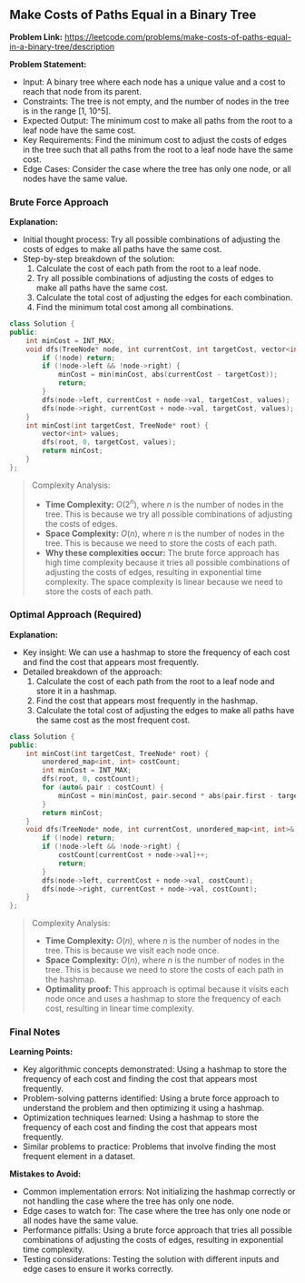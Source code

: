 ## Make Costs of Paths Equal in a Binary Tree

**Problem Link:** https://leetcode.com/problems/make-costs-of-paths-equal-in-a-binary-tree/description

**Problem Statement:**
- Input: A binary tree where each node has a unique value and a cost to reach that node from its parent.
- Constraints: The tree is not empty, and the number of nodes in the tree is in the range [1, 10^5].
- Expected Output: The minimum cost to make all paths from the root to a leaf node have the same cost.
- Key Requirements: Find the minimum cost to adjust the costs of edges in the tree such that all paths from the root to a leaf node have the same cost.
- Edge Cases: Consider the case where the tree has only one node, or all nodes have the same value.

### Brute Force Approach

**Explanation:**
- Initial thought process: Try all possible combinations of adjusting the costs of edges to make all paths have the same cost.
- Step-by-step breakdown of the solution:
  1. Calculate the cost of each path from the root to a leaf node.
  2. Try all possible combinations of adjusting the costs of edges to make all paths have the same cost.
  3. Calculate the total cost of adjusting the edges for each combination.
  4. Find the minimum total cost among all combinations.

```cpp
class Solution {
public:
    int minCost = INT_MAX;
    void dfs(TreeNode* node, int currentCost, int targetCost, vector<int>& values) {
        if (!node) return;
        if (!node->left && !node->right) {
            minCost = min(minCost, abs(currentCost - targetCost));
            return;
        }
        dfs(node->left, currentCost + node->val, targetCost, values);
        dfs(node->right, currentCost + node->val, targetCost, values);
    }
    int minCost(int targetCost, TreeNode* root) {
        vector<int> values;
        dfs(root, 0, targetCost, values);
        return minCost;
    }
};
```

> Complexity Analysis:
> - **Time Complexity:** $O(2^n)$, where $n$ is the number of nodes in the tree. This is because we try all possible combinations of adjusting the costs of edges.
> - **Space Complexity:** $O(n)$, where $n$ is the number of nodes in the tree. This is because we need to store the costs of each path.
> - **Why these complexities occur:** The brute force approach has high time complexity because it tries all possible combinations of adjusting the costs of edges, resulting in exponential time complexity. The space complexity is linear because we need to store the costs of each path.

### Optimal Approach (Required)

**Explanation:**
- Key insight: We can use a hashmap to store the frequency of each cost and find the cost that appears most frequently.
- Detailed breakdown of the approach:
  1. Calculate the cost of each path from the root to a leaf node and store it in a hashmap.
  2. Find the cost that appears most frequently in the hashmap.
  3. Calculate the total cost of adjusting the edges to make all paths have the same cost as the most frequent cost.

```cpp
class Solution {
public:
    int minCost(int targetCost, TreeNode* root) {
        unordered_map<int, int> costCount;
        int minCost = INT_MAX;
        dfs(root, 0, costCount);
        for (auto& pair : costCount) {
            minCost = min(minCost, pair.second * abs(pair.first - targetCost));
        }
        return minCost;
    }
    void dfs(TreeNode* node, int currentCost, unordered_map<int, int>& costCount) {
        if (!node) return;
        if (!node->left && !node->right) {
            costCount[currentCost + node->val]++;
            return;
        }
        dfs(node->left, currentCost + node->val, costCount);
        dfs(node->right, currentCost + node->val, costCount);
    }
};
```

> Complexity Analysis:
> - **Time Complexity:** $O(n)$, where $n$ is the number of nodes in the tree. This is because we visit each node once.
> - **Space Complexity:** $O(n)$, where $n$ is the number of nodes in the tree. This is because we need to store the costs of each path in the hashmap.
> - **Optimality proof:** This approach is optimal because it visits each node once and uses a hashmap to store the frequency of each cost, resulting in linear time complexity.

### Final Notes

**Learning Points:**
- Key algorithmic concepts demonstrated: Using a hashmap to store the frequency of each cost and finding the cost that appears most frequently.
- Problem-solving patterns identified: Using a brute force approach to understand the problem and then optimizing it using a hashmap.
- Optimization techniques learned: Using a hashmap to store the frequency of each cost and finding the cost that appears most frequently.
- Similar problems to practice: Problems that involve finding the most frequent element in a dataset.

**Mistakes to Avoid:**
- Common implementation errors: Not initializing the hashmap correctly or not handling the case where the tree has only one node.
- Edge cases to watch for: The case where the tree has only one node or all nodes have the same value.
- Performance pitfalls: Using a brute force approach that tries all possible combinations of adjusting the costs of edges, resulting in exponential time complexity.
- Testing considerations: Testing the solution with different inputs and edge cases to ensure it works correctly.